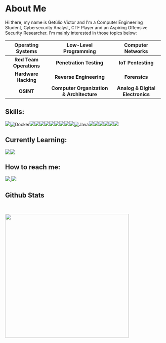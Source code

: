 # About Me

Hi there, my name is Getúlio Victor and I'm a Computer Engineering Student, Cybersecurity Analyst, CTF Player and an Aspiring Offensive Security Researcher. I'm mainly interested in those topics below:

| **Operating Systems**     | **Low-Level Programming**  | **Computer Networks**         |  
|:-------------------------:|:--------------------------:|:-----------------------------:|  
| **Red Team Operations**   | **Penetration Testing**    | **IoT Pentesting**            |  
| **Hardware Hacking**      | **Reverse Engineering**    | **Forensics**                 |  
| **OSINT**                 | **Computer Organization & Architecture**  | **Analog & Digital Electronics** |  

## Skills:

<img src="https://img.shields.io/badge/Linux-FCC624?style=for-the-badge&logo=linux&logoColor=black" />![Docker](https://img.shields.io/badge/docker-%230db7ed.svg?style=for-the-badge&logo=docker&logoColor=white)<img src="https://img.shields.io/badge/GIT-E44C30?style=for-the-badge&logo=git&logoColor=white"/><img src="https://img.shields.io/badge/LaTeX-%23008080.svg?style=for-the-badge&logo=latex&logoColor=white"/><img src="https://img.shields.io/badge/Python-14354C?style=for-the-badge&logo=python&logoColor=white" /><img src="https://img.shields.io/badge/Shell_Script-121011?style=for-the-badge&logo=gnu-bash&logoColor=white" /><img src="https://img.shields.io/badge/VIM-%2311AB00.svg?&style=for-the-badge&logo=vim&logoColor=white" /><img src="https://img.shields.io/badge/wireshark-%231679A7.svg?&style=for-the-badge&logo=wireshark&logoColor=white" /><img src="https://img.shields.io/badge/Assembly%20(ARM & RISCV)-4c566a?style=for-the-badge&logo=kic&logoColor=white"/><img src="https://img.shields.io/badge/C-00599C?style=for-the-badge&logo=c&logoColor=white" /><img src="https://img.shields.io/badge/verilog-616e88C?style=for-the-badge&logo=v&logoColor=white" />![Java](https://img.shields.io/badge/java-%23ED8B00.svg?style=for-the-badge&logo=openjdk&logoColor=white)<img src="https://img.shields.io/badge/C%2B%2B-00599C?style=for-the-badge&logo=c%2B%2B&logoColor=white"/><img src="https://img.shields.io/badge/Arduino-00979D?style=for-the-badge&logo=Arduino&logoColor=white"/><img src="https://img.shields.io/badge/postgresql-%23336791.svg?&style=for-the-badge&logo=postgresql&logoColor=white" /><img src="https://img.shields.io/badge/powershell-5391FE?style=for-the-badge&logo=powershell&logoColor=white"/><img src="https://img.shields.io/badge/nginx-%23269539.svg?&style=for-the-badge&logo=nginx&logoColor=white" /><img src="https://img.shields.io/badge/grafana-%23F46800.svg?&style=for-the-badge&logo=grafana&logoColor=white" /> 

## Currently Learning:
<img src = "https://img.shields.io/badge/Assembly%20X86__64%20-4c566a?style=for-the-badge&logo=kic&logoColor=white"/><img src="https://img.shields.io/badge/OpenWrt-00B5E2?style=for-the-badge&logo=OpenWrt&logoColor=white" />

##  How to reach me: 
<div> 
  <a href="mailto:gevfm@proton.me"><img src = "https://img.shields.io/badge/ProtonMail-3d5a80?style=for-the-badge&logo=protonmail&logoColor=white" target="_blank">
  <a href="https://www.linkedin.com/in/getulio-victor/" target="_blank"><img src="https://img.shields.io/badge/LinkedIn-0077B5?style=for-the-badge&logo=linkedin&logoColor=white" target="_blank"></a>
</div>

## Github Stats
  </br>
  <p>
    <a href="#"><img src="https://github-readme-stats.vercel.app/api/top-langs/?username=GetulioVictor&layout=compact&theme=blue-green" width="400">
  </p>

